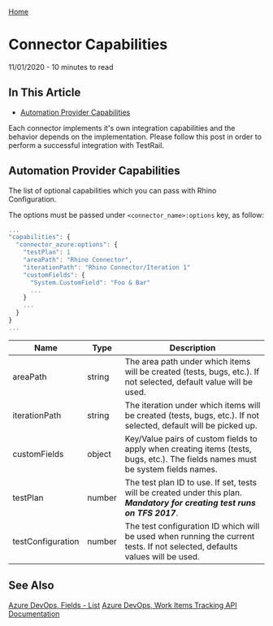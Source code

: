 [Home](../../README.md 'README') 

# Connector Capabilities
11/01/2020 - 10 minutes to read

## In This Article
* [Automation Provider Capabilities](#automation-provider-capabilities)  

Each connector implements it's own integration capabilities and the behavior depends on the implementation. Please follow this post in order to perform a successful integration with TestRail.

## Automation Provider Capabilities
The list of optional capabilities which you can pass with Rhino Configuration.  

The options must be passed under `<connector_name>:options` key, as follow:

```js
...
"capabilities": {
  "connector_azure:options": {
    "testPlan": 1
    "areaPath": "Rhino Connector",
    "iterationPath": "Rhino Connector/Iteration 1"
    "customFields": {
      "System.CustomField": "Foo & Bar"
      ...
    }
    ...
  }
}
...
```  

|Name                |Type   |Description                                                                                                                     |
|--------------------|-------|--------------------------------------------------------------------------------------------------------------------------------|
|areaPath            |string |The area path under which items will be created (tests, bugs, etc.). If not selected, default value will be used.               |
|iterationPath       |string |The iteration under which items will be created (tests, bugs, etc.). If not selected, default will be picked up.                |
|customFields        |object |Key/Value pairs of custom fields to apply when creating items (tests, bugs, etc.). The fields names must be system fields names.|
|testPlan            |number |The test plan ID to use. If set, tests will be created under this plan. _**Mandatory for creating test runs on TFS 2017**_.     |
|testConfiguration   |number |The test configuration ID which will be used when running the current tests. If not selected, defaults values will be used.     |

## See Also
[Azure DevOps, Fields - List](https://docs.microsoft.com/en-us/rest/api/azure/devops/wit/fields/list?view=azure-devops-rest-5.1)
[Azure DevOps, Work Items Tracking API Documentation](https://docs.microsoft.com/en-us/rest/api/azure/devops/wit/?view=azure-devops-rest-5.1)